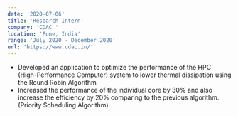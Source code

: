 ```yaml
---
date: '2020-07-06'
title: 'Research Intern'
company: 'CDAC '
location: 'Pune, India'
range: 'July 2020 - December 2020'
url: 'https://www.cdac.in/'
---
```


- Developed an application to optimize the performance of the HPC (High-Performance Computer) system to lower thermal dissipation using the Round Robin Algorithm 
- Increased the performance of the individual core by 30% and also increase the efficiency by 20% comparing to the previous algorithm.(Priority Scheduling Algorithm)
